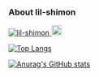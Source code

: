 ### About lil-shimon

<!--
**lil-shimon/lil-shimon** is a ✨ _special_ ✨ repository because its `README.md` (this file) appears on your GitHub profile.

Here are some ideas to get you started:

- 🔭 I’m currently working on ...
- 🌱 I’m currently learning ...
- 👯 I’m looking to collaborate on ...
- 🤔 I’m looking for help with ...
- 💬 Ask me about ...
- 📫 How to reach me: ...
- 😄 Pronouns: ...
- ⚡ Fun fact: ...
-->

<p align="left"> 
  <a href="https://github.com/lil-shimon/lil-shimon/">
    <img src="https://komarev.com/ghpvc/?username=lil-shimon" alt="lil-shimon" />
  </a>
  <a href="https://github.com/lil-shimon">
    <img height="20" src="https://img.shields.io/github/followers/lil-shimon?label=follow&logo=github&style=flat" />
  </a>
</p>

[![Top Langs](https://github-readme-stats.vercel.app/api/top-langs/?username=anuraghazra)](https://github.com/anuraghazra/github-readme-stats)

[![Anurag's GitHub stats](https://github-readme-stats.vercel.app/api?username=lil-shimon&show_icons=true&count_private=true&theme=radical)](https://github.com/anuraghazra/github-readme-stats)
